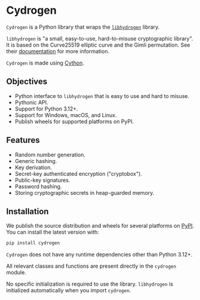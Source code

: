 # Cydrogen

`Cydrogen` is a Python library that wraps the [`libhydrogen`](https://github.com/jedisct1/libhydrogen) library.

`libhydrogen` is "a small, easy-to-use, hard-to-misuse cryptographic library". It is based on the Curve25519
elliptic curve and the Gimli permutation. See their [documentation](https://github.com/jedisct1/libhydrogen/wiki)
for more information.

`Cydrogen` is made using [Cython](https://cython.org/).

## Objectives

- Python interface to `libhydrogen` that is easy to use and hard to misuse.
- Pythonic API.
- Support for Python 3.12+.
- Support for Windows, macOS, and Linux.
- Publish wheels for supported platforms on PyPI.

## Features

- Random number generation.
- Generic hashing.
- Key derivation.
- Secret-key authenticated encryption ("cryptobox").
- Public-key signatures.
- Password hashing.
- Storing cryptographic secrets in heap-guarded memory.

## Installation

We publish the source distribution and wheels for several platforms on [PyPI](https://pypi.org/project/cydrogen/). You can install the latest version with:

```bash
pip install cydrogen
```

`Cydrogen` does not have any runtime dependencies other than Python 3.12+.

All relevant classes and functions are present directly in the `cydrogen` module.

No specific initialization is required to use the library. `libhydrogen` is initialized automatically when you import `cydrogen`.
